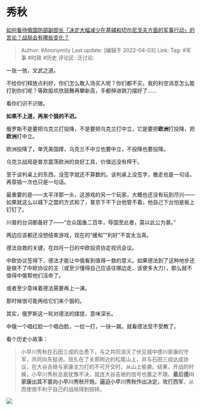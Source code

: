 # 秀秋
[如何看待俄国防部副部长「决定大幅减少在基辅和切尔尼戈夫方面的军事行动」的言论？战局会有哪些变化？](https://www.zhihu.com/question/524858322/answer/2414001653)

> Author: #Anonymity
> Last update: [编辑于 2022-04-03]
> Link:
> Tag: #军事 #时政 #历史
> 评论区:
> 泛讨论:

一张一弛，文武之道。

不给你们释放点利好，你们怎么敢入场买入呢？你们都不买，我的利空消息怎么能打到你们呢？等欧股欢欣鼓舞再攀新高，手都伸进铡刀摆好了……

看你们识不识做。

**如果不上道，再来个狠的不迟。**

俄罗斯不是要把乌克兰打投降，不是要把乌克兰打中立，它是要把**欧洲**打投降，把**欧洲**打中立。

欧洲投降了，单凭美国撑，乌克兰不中立也要中立，不投降也要投降。

乌克兰战局是普京震荡欧洲的良好工具，价值远没有榨干。

至于谈判桌上的东西，没签字就还不算数的。谈判桌上没签字，撤走也是一句话，再穿插一次也只是一句话。

最重要的是——太平洋那一头，这游戏的另一个玩家，大概也还没有玩到尽兴——如果就这么以城下之盟的方式和了，普京下不下台他管不着，他自己下台怕是板上钉钉了。

川普的台词都备好了——“合众国垂二百年，辱国至此者，莫以此公为甚。”

两边应该都还没想结束游戏，现在的“缓和”“利好”不宜太当真。

德法自救的关键，在四月一日的中欧投资协定视讯会议。

中欧协议签得下，德法才能让中俄看到值得一救的意义。如果德法到了这种地步还是做不了中欧协议的主（或至少懂得自己应该往哪边走、该使多大力），那么就不值得中俄帮他们活命了。

或者至少意味着德法需要再上一课。

那时候很可能再给它们来个狠的。

其实，俄罗斯这一轮对德法的揉搓，意味深长。

中俄一个唱红脸一个唱白脸，一拉一打，一扶一踹，就看德法受不受教了。

看个历史小故事：

> 小早川秀秋在石田三成的怂恿下，与之共同消灭了伏见城中德川家康的守军，共同向东挺进。驻扎在了关原附近的松尾山上，并与石田三成达成协议，在大谷吉继与家康主力打的不可开交时，从山上偷袭。结果，开战的时候，小早川秀秋总是犹豫不决，就连大谷吉继的信号也置之不理。**最后德川家康出其不意向小早川秀秋开炮，逼迫小早川秀秋作出决定，攻打西军**，从而使很不利于自己的战局得到扭转。

![](https://pic1.zhimg.com/50/v2-af4944730b82eb37256b361a07988797_720w.jpg?source=1940ef5c)
